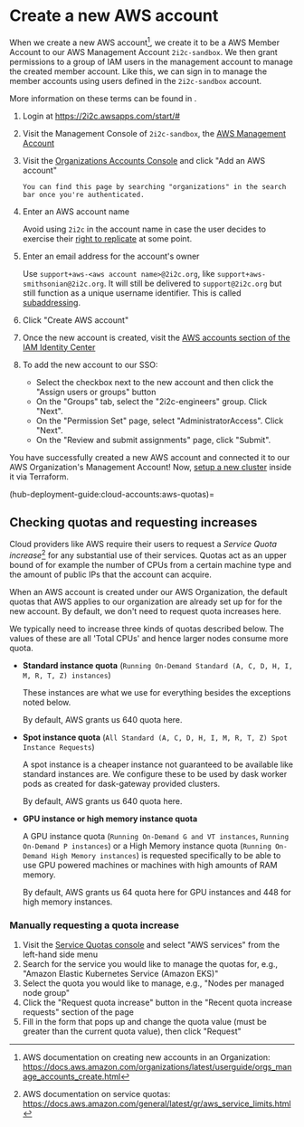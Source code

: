 # Create a new AWS account

When we create a new AWS account[^1], we create it to be a AWS Member Account to
our AWS Management Account `2i2c-sandbox`. We then grant permissions to a group
of IAM users in the management account to manage the created member account.
Like this, we can sign in to manage the member accounts using users defined in
the `2i2c-sandbox` account.

More information on these terms can be found in [](cloud-access:aws).

1. Login at https://2i2c.awsapps.com/start/#

2. Visit the Management Console of `2i2c-sandbox`, the [AWS Management Account](cloud-access:aws-management-account)

3. Visit the [Organizations Accounts Console](https://us-east-1.console.aws.amazon.com/organizations/v2/home/accounts) and click "Add an AWS account"

   ```{tip}
   You can find this page by searching "organizations" in the search bar once you're authenticated.
   ```

4. Enter an AWS account name

   Avoid using `2i2c` in the account name in case the user decides to exercise
   their [right to replicate](https://2i2c.org/right-to-replicate/) at some
   point.

5. Enter an email address for the account's owner

   Use `support+aws-<aws account name>@2i2c.org`, like `support+aws-smithsonian@2i2c.org`. It will still be delivered to `support@2i2c.org` but still function as a unique username identifier. This is called [subaddressing].

   [subaddressing]: https://en.wikipedia.org/wiki/Email_address#Subaddressing

6. Click "Create AWS account"

7. Once the new account is created, visit the [AWS accounts section of the IAM Identity Center](https://us-east-1.console.aws.amazon.com/iamv2/home?region=us-east-1#/organization/accounts)

8. To add the new account to our SSO:
   * Select the checkbox next to the new account and then click the "Assign users or groups" button
   * On the "Groups" tab, select the "2i2c-engineers" group. Click "Next".
   * On the "Permission Set" page, select "AdministratorAccess". Click "Next".
   * On the "Review and submit assignments" page, click "Submit".

You have successfully created a new AWS account and connected it to our AWS Organization's Management Account!
Now, [setup a new cluster](new-cluster:aws) inside it via Terraform.

(hub-deployment-guide:cloud-accounts:aws-quotas)=
## Checking quotas and requesting increases

Cloud providers like AWS require their users to request a _Service Quota
increase_[^2] for any substantial use of their services. Quotas act as an upper
bound of for example the number of CPUs from a certain machine type and the
amount of public IPs that the account can acquire.

When an AWS account is created under our AWS Organization, the default quotas
that AWS applies to our organization are already set up for for the new account.
By default, we don't need to request quota increases here.

We typically need to increase three kinds of quotas described below. The values
of these are all 'Total CPUs' and hence larger nodes consume more quota.

- **Standard instance quota** (`Running On-Demand Standard (A, C, D, H, I, M, R, T, Z) instances`)

  These instances are what we use for everything besides the exceptions noted
  below.

  By default, AWS grants us 640 quota here.

- **Spot instance quota** (`All Standard (A, C, D, H, I, M, R, T, Z) Spot Instance Requests`)

  A spot instance is a cheaper instance not guaranteed to be available like
  standard instances are. We configure these to be used by dask worker pods as
  created for dask-gateway provided clusters.

  By default, AWS grants us 640 quota here.

- **GPU instance or high memory instance quota**

  A GPU instance quota (`Running On-Demand G and VT instances`, `Running
  On-Demand P instances`) or a High Memory instance quota (`Running On-Demand
  High Memory instances`) is requested specifically to be able to use GPU
  powered machines or machines with high amounts of RAM memory.

  By default, AWS grants us 64 quota here for GPU instances and 448 for
  high memory instances.

### Manually requesting a quota increase

1. Visit the [Service Quotas console](https://console.aws.amazon.com/servicequotas/home) and select "AWS services" from the left-hand side menu
2. Search for the service you would like to manage the quotas for, e.g., "Amazon Elastic Kubernetes Service (Amazon EKS)"
3. Select the quota you would like to manage, e.g., "Nodes per managed node group"
4. Click the "Request quota increase" button in the "Recent quota increase requests" section of the page
5. Fill in the form that pops up and change the quota value (must be greater than the current quota value), then click "Request"

[^1]: AWS documentation on creating new accounts in an Organization: <https://docs.aws.amazon.com/organizations/latest/userguide/orgs_manage_accounts_create.html>
[^2]: AWS documentation on service quotas: <https://docs.aws.amazon.com/general/latest/gr/aws_service_limits.html>
